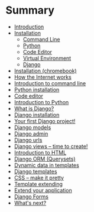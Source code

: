 # Summary
<!-- we put this here so that gitbooks preview and live-edit works -->

* [Introduction](README.md)
* [Installation](en/installation/README.md)
  * [Command Line](en/installation/README.md#command-line)
  * [Python](en/installation/README.md#python)
  * [Code Editor](en/installation/README.md#code-editor)
  * [Virtual Environment](en/installation/README.md#virtualenv)
  * [Django](en/installation/README.md#django)
* [Installation (chromebook)](en/chromebook_setup/README.md)
* [How the Internet works](en/how_the_internet_works/README.md)
* [Introduction to command line](en/intro_to_command_line/README.md)
* [Python installation](en/python_installation/README.md)<!--Check this isn't a duplicate -->
* [Code editor](en/code_editor/README.md) <!--Check this isn't a duplicate -->
* [Introduction to Python](en/python_introduction/README.md)
* [What is Django?](en/django/README.md)
* [Django installation](en/django_installation/README.md) <!--Check this isn't a duplicate -->
* [Your first Django project!](en/django_start_project/README.md)
* [Django models](en/django_models/README.md)
* [Django admin](en/django_admin/README.md)
* [Django urls](en/django_urls/README.md)
* [Django views – time to create!](en/django_views/README.md)
* [Introduction to HTML](en/html/README.md)
* [Django ORM \(Querysets\)](en/django_orm/README.md)
* [Dynamic data in templates](en/dynamic_data_in_templates/README.md)
* [Django templates](en/django_templates/README.md)
* [CSS – make it pretty](en/css/README.md)
* [Template extending](en/template_extending/README.md)
* [Extend your application](en/extend_your_application/README.md)
* [Django Forms](en/django_forms/README.md)
* [What's next?](en/whats_next/README.md)
